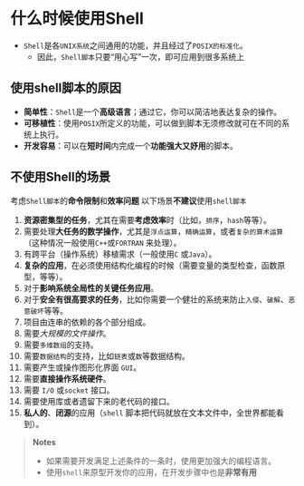 # 什么时候使用Shell

- `Shell`是各`UNIX系统`之间通用的功能，并且经过了`POSIX的标准化`。
   - 因此，`Shell脚本`只要“用心写”一次，即可应用到很多系统上

## 使用shell脚本的原因

- **简单性**：`Shell`是一个**高级语言**；通过它，你可以简洁地表达复杂的操作。
- **可移植性**：使用`POSIX`所定义的功能，可以做到脚本无须修改就可在不同的系统上执行。
- **开发容易**：可以在**短时间**内完成一个**功能强大又妤用**的脚本。   

## 不使用Shell的场景
考虑`Shell脚本`的**命令限制**和**效率问题**
以下场景**不建议**使用`shell脚本`

1. **资源密集型的任务**，尤其在需要**考虑效率**时（比如，`排序`，`hash`等等）。
2. 需要处理**大任务的数学操作**，尤其是`浮点运算`，`精确运算`，或者`复杂的算术运算`（这种情况一般使用`C++`或`FORTRAN` 来处理）。
3. 有跨平台（操作系统）移植需求（一般使用`C` 或`Java`）。
4. **复杂的应用**，在必须使用结构化编程的时候（需要变量的类型检查，函数原型，等等）。
5. 对于**影响系统全局性的关键任务应用**。
6. 对于**安全有很高要求的任务**，比如你需要一个健壮的系统来防止`入侵`、`破解`、`恶意破坏`等等。
7. 项目由连串的依赖的各个部分组成。
8. 需要*大规模的文件操作*。
9. 需要`多维数组`的支持。
10. 需要`数据结构`的支持，比如`链表`或`数`等数据结构。
11. 需要产生或操作图形化界面 `GUI`。
12. 需要**直接操作系统硬件**。
13. 需要 `I/O` 或`socket` 接口。
14. 需要使用库或者遗留下来的老代码的接口。
15. **私人的**、**闭源**的应用（`shell` 脚本把代码就放在文本文件中，全世界都能看到）。

> **Notes**  
> - 如果需要开发满足上述条件的一条时，使用更加强大的编程语言。
> - 使用`shell`来原型开发你的应用，在开发步骤中也是**非常有用**